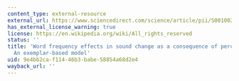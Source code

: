 ```yaml
---
content_type: external-resource
external_url: https://www.sciencedirect.com/science/article/pii/S0010027719300046?via%3Dihub
has_external_license_warning: true
license: https://en.wikipedia.org/wiki/All_rights_reserved
status: ''
title: 'Word frequency effects in sound change as a consequence of perceptual asymmetries:
  An exemplar-based model'
uid: 9e4bb2ca-f114-46b3-babe-58854a68d2e4
wayback_url: ''
---
```

